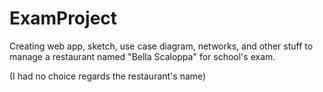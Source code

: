 # ExamProject

Creating web app, sketch, use case diagram, networks, and other stuff to manage a restaurant named "Bella Scaloppa" for school's exam.

(I had no choice regards the restaurant's name)
